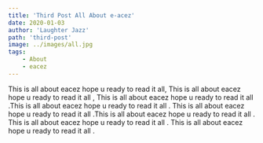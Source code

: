 ```yaml
---
title: 'Third Post All About e-acez'
date: 2020-01-03
author: 'Laughter Jazz'
path: 'third-post'
image: ../images/all.jpg
tags:
    - About
    - eacez
---
```


This is all about eacez hope u ready to read it all, This is all about eacez hope u ready to read it all ,
This is all about eacez hope u ready to read it all .This is all about eacez hope u ready to read it all .
This is all about eacez hope u ready to read it all .This is all about eacez hope u ready to read it all .
This is all about eacez hope u ready to read it all . This is all about eacez hope u ready to read it all .